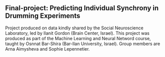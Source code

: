 ## Final-project: Predicting Individual Synchrony in Drumming Experiments
Project produced on data kindly shared by the Social Neuroscience Laboratory, led by Ilanit Gordon (Brain Center, Israel).
This project was produced as part of the Machine Learning and Neural Netword course, taught by Osnnat Bar-Shira (Bar-Ilan University, Israel).
Group members are Arna Aimysheva and Sophie Lepennetier.
